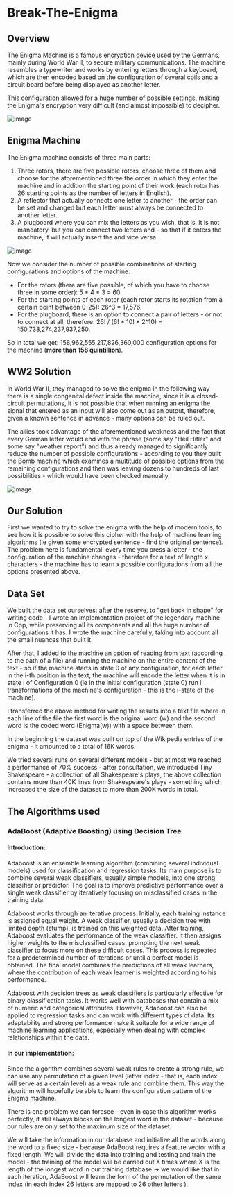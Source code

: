 # Break-The-Enigma
## Overview
The Enigma Machine is a famous encryption device used by the Germans, mainly during World War II, to secure military communications. The machine resembles a typewriter and works by entering letters through a keyboard, which are then encoded based on the configuration of several coils and a circuit board before being displayed as another letter.

This configuration allowed for a huge number of possible settings, making the Enigma's encryption very difficult (and almost impossible) to decipher.

![image](https://github.com/SappirBo/Break-The-Enigma/assets/92790326/d550c188-40f4-4250-af8f-d54f5482dd4d)

## Enigma Machine
The Enigma machine consists of three main parts:
1. Three rotors, there are five possible rotors, choose three of them and choose for the aforementioned three the order in which they enter the machine and in addition the starting point of their work (each rotor has 26 starting points as the number of letters in English).
2. A reflector that actually connects one letter to another - the order can be set and changed but each letter must always be connected to another letter.
3. A plugboard where you can mix the letters as you wish, that is, it is not mandatory, but you can connect two letters and - so that if it enters the machine, it will actually insert the and vice versa.

![image](https://github.com/SappirBo/Break-The-Enigma/assets/92790326/2d9bd778-9777-4cdc-b1ac-93ca613c35b1)

Now we consider the number of possible combinations of starting configurations and options of the machine:
* For the rotors (there are five possible, of which you have to choose three in some order): 5 * 4 * 3 = 60.
* For the starting points of each rotor (each rotor starts its rotation from a certain point between 0-25): 26^3 = 17,576.
* For the plugboard, there is an option to connect a pair of letters - or not to connect at all, therefore: 26! / (6! * 10! * 2^10) = 150,738,274,237,937,250.

So in total we get: 158,962,555,217,826,360,000 configuration options for the machine (**more than 158 quintillion**).

## WW2 Solution
In World War II, they managed to solve the enigma in the following way - there is a single congenital defect inside the machine, since it is a closed-circuit permutations, it is not possible that when running an enigma the signal that entered as an input will also come out as an output, therefore, given a known sentence in advance - many options can be ruled out.

The allies took advantage of the aforementioned weakness and the fact that every German letter would end with the phrase (some say "Heil Hitler" and some say "weather report") and thus already managed to significantly reduce the number of possible configurations - according to you they built the [Bomb machine](https://en.wikipedia.org/wiki/Bombe) which examines a multitude of possible options from the remaining configurations and then was leaving dozens to hundreds of last possibilities - which would have been checked manually.

![image](https://github.com/SappirBo/Break-The-Enigma/assets/92790326/9f401873-f7e9-48ac-8681-ece1928bb808)

## Our Solution
First we wanted to try to solve the enigma with the help of modern tools, to see how it is possible to solve this cipher with the help of machine learning algorithms (ie given some encrypted sentence - find the original sentence). The problem here is fundamental: every time you press a letter - the configuration of the machine changes - therefore for a text of length x characters - the machine has to learn x possible configurations from all the options presented above.

## Data Set
We built the data set ourselves: after the reserve, to "get back in shape" for writing code - I wrote an implementation project of the legendary machine in Cpp, while preserving all its components and all the huge number of configurations it has. I wrote the machine carefully, taking into account all the small nuances that built it.

After that, I added to the machine an option of reading from text (according to the path of a file) and running the machine on the entire content of the text - so if the machine starts in state 0 of any configuration, for each letter in the i-th position in the text, the machine will encode the letter when it is in state i of Configuration 0 (ie in the initial configuration (state 0) run i transformations of the machine's configuration - this is the i-state of the machine).

I transferred the above method for writing the results into a text file where in each line of the file the first word is the original word (w) and the second word is the coded word (Enigma(w)) with a space between them.

In the beginning the dataset was built on top of the Wikipedia entries of the enigma - it amounted to a total of 16K words.

We tried several runs on several different models - but at most we reached a performance of 70% success - after consultation, we introduced Tiny Shakespeare - a collection of all Shakespeare's plays, the above collection contains more than 40K lines from Shakespeare's plays - something which increased the size of the dataset to more than 200K words in total.

## The Algorithms used
### AdaBoost (Adaptive Boosting) using Decision Tree
#### Introduction:
Adaboost is an ensemble learning algorithm (combining several individual models) used for classification and regression tasks. Its main purpose is to combine several weak classifiers, usually simple models, into one strong classifier or predictor. The goal is to improve predictive performance over a single weak classifier by iteratively focusing on misclassified cases in the training data.

Adaboost works through an iterative process. Initially, each training instance is assigned equal weight. A weak classifier, usually a decision tree with limited depth (stump), is trained on this weighted data. After training, Adaboost evaluates the performance of the weak classifier. It then assigns higher weights to the misclassified cases, prompting the next weak classifier to focus more on these difficult cases. This process is repeated for a predetermined number of iterations or until a perfect model is obtained. The final model combines the predictions of all weak learners, where the contribution of each weak learner is weighted according to his performance.

Adaboost with decision trees as weak classifiers is particularly effective for binary classification tasks. It works well with databases that contain a mix of numeric and categorical attributes. However, Adaboost can also be applied to regression tasks and can work with different types of data. Its adaptability and strong performance make it suitable for a wide range of machine learning applications, especially when dealing with complex relationships within the data.

#### In our implementation:
Since the algorithm combines several weak rules to create a strong rule, we can use any permutation of a given level (letter index - that is, each index will serve as a certain level) as a weak rule and combine them. This way the algorithm will hopefully be able to learn the configuration pattern of the Enigma machine.

There is one problem we can foresee - even in case this algorithm works perfectly, it still always blocks on the longest word in the dataset - because our rules are only set to the maximum size of the dataset.

We will take the information in our database and initialize all the words along the word to a fixed size - because AdaBoost requires a feature vector with a fixed length. We will divide the data into training and testing and train the model - the training of the model will be carried out X times where X is the length of the longest word in our training database -> we would like that in each iteration, AdaBoost will learn the form of the permutation of the same index (in each index 26 letters are mapped to 26 other letters ).
